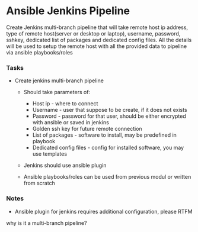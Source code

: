 # Ansible Jenkins Pipeline

Create Jenkins multi-branch pipeline that will take remote host ip address, type of remote host(server or desktop or laptop), username, password, sshkey, dedicated list of packages and dedicated config files. All the details will be used to setup the remote host with all the provided data to pipeline via ansible playbooks/roles

### Tasks

- Create jenkins multi-branch pipeline
    - Should take parameters of:
        - Host ip - where to connect
        - Username - user that suppose to be create, if it does not exists
        - Password - password for that user, should be either encrypted with ansible or saved in jenkins
        - Golden ssh key for future remote connection
        - List of packages - software to install, may be predefined in playbook
        - Dedicated config files - config for installed software, you may use templates
        
    - Jenkins should use ansible plugin
    - Ansible playbooks/roles can be used from previous modul or written from scratch


### Notes

- Ansible plugin for jenkins requires additional configuration, please RTFM


why is it a multi-branch pipeline?
